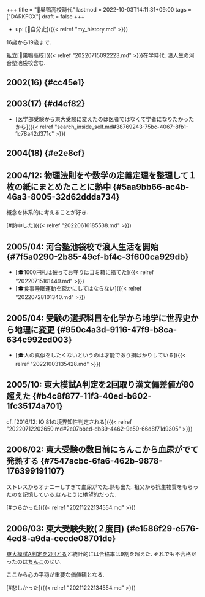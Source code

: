 +++
title = "🦊巣鴨高校時代"
lastmod = 2022-10-03T14:11:31+09:00
tags = ["DARKFOX"]
draft = false
+++

-   up: [🦊自分史]({{< relref "my_history.md" >}})

16歳から19歳まで.

私立[📝巣鴨高校]({{< relref "20220715092223.md" >}})在学時代. 浪人生の河合塾池袋校含む.


## 2002(16) {#cc45e1}


## 2003(17) {#d4cf82}

-   [医学部受験から東大受験に変えたのは医者ではなくて学者になりたかったから]({{< relref "search_inside_self.md#38769243-75bc-4067-8fb1-1c78a42d371c" >}})


## 2004(18) {#e2e8cf}


## 2004/12: 物理法則をや数学の定義定理を整理して１枚の紙にまとめたことに熱中 {#5aa9bb66-ac4b-46a3-8005-32d62ddda734}

概念を体系的に考えることが好き.

[#熱中した]({{< relref "20220616185538.md" >}})


## 2005/04: 河合塾池袋校で浪人生活を開始 {#7f5a0290-2b85-49cf-bf4c-3f600ca929db}

-   [🎓1000円札は破ってお守りはゴミ箱に捨てた]({{< relref "20220715161449.md" >}})
-   [🎓食事睡眠運動を疎かにしてはならない]({{< relref "20220728101340.md" >}})


## 2005/04: 受験の選択科目を化学から地学に世界史から地理に変更 {#950c4a3d-9116-47f9-b8ca-634c992cd003}

-   [🎓人の真似をしたくないというのは才能であり損ばかりしている]({{< relref "20221003135428.md" >}})


## 2005/10: 東大模試A判定を2回取り漢文偏差値が80超えた {#b4c8f877-11f3-40ed-b602-1fc35174a701}

cf. [2016/12: IQ 81の境界知性判定される]({{< relref "20220712202650.md#2e07bbed-db39-4462-9e59-66d8f71d9305" >}})


## 2006/02: 東大受験の数日前にちんこから血尿がでて発熱する {#7547acbc-6fa6-462b-9878-176399191107}

ストレスからオナニーしすぎて血尿がでた.熱も出た. 祖父から抗生物質をもらったのを記憶している.ほんとうに絶望的だった.

[#つらかった]({{< relref "20211222134554.md" >}})


## 2006/03: 東大受験失敗(２度目) {#e1586f29-e576-4ed8-a9da-cecde08701de}

[東大模試A判定を2回とる](#b4c8f877-11f3-40ed-b602-1fc35174a701)と統計的には合格率は9割を超えた. それでも不合格だったのは[ちんこ](#7547acbc-6fa6-462b-9878-176399191107)のせい.

ここから心の平穏が重要な価値観となる.

[#悲しかった]({{< relref "20211222134554.md" >}})
